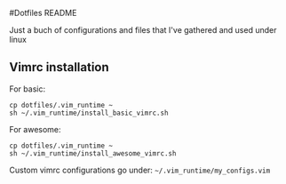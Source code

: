 #Dotfiles README

Just a buch of configurations and files that I've gathered and used under linux

## Vimrc installation
For basic:

    cp dotfiles/.vim_runtime ~
    sh ~/.vim_runtime/install_basic_vimrc.sh

For awesome:

    cp dotfiles/.vim_runtime ~
    sh ~/.vim_runtime/install_awesome_vimrc.sh

Custom vimrc configurations go under: `~/.vim_runtime/my_configs.vim`
